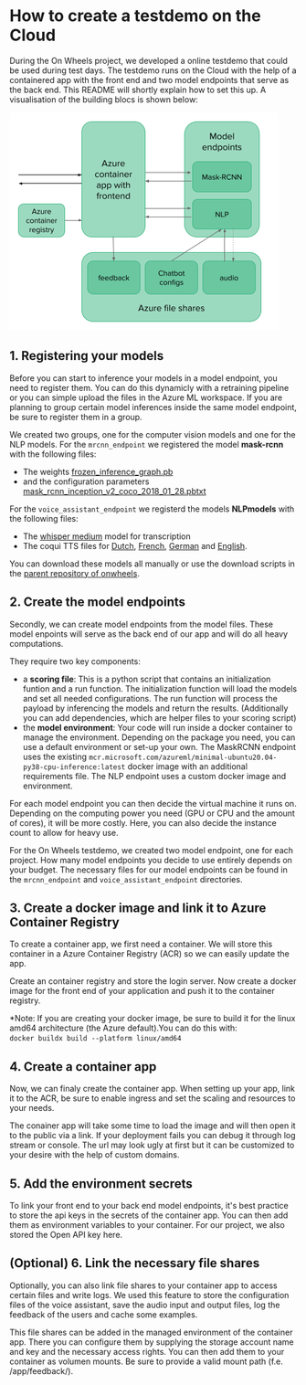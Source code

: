 # How to create a testdemo on the Cloud

During the On Wheels project, we developed a online testdemo that could be used during test days.
The testdemo runs on the Cloud with the help of a containered app with the front end and two model endpoints that serve as the back end. This README will shortly explain how to set this up. A visualisation of the building blocs is shown below:

![Diagram](Diagram.png)

## 1. Registering your models
Before you can start to inference your models in a model endpoint, you need to register them. You can do this dynamicly with a retraining pipeline or you can simple upload the files in the Azure ML workspace. If you are planning to group certain model inferences inside the same model endpoint, be sure to register them in a group.

We created two groups, one for the computer vision models and one for the NLP models.
For the `mrcnn_endpoint` we registered the model **mask-rcnn** with the following files:
- The weights [frozen_inference_graph.pb](https://github.com/sambhav37/Mask-R-CNN/raw/master/mask-rcnn-coco/frozen_inference_graph.pb)
- and the configuration parameters [mask_rcnn_inception_v2_coco_2018_01_28.pbtxt](https://raw.githubusercontent.com/sambhav37/Mask-R-CNN/master/mask-rcnn-coco/mask_rcnn_inception_v2_coco_2018_01_28.pbtxt)

For the `voice_assistant_endpoint` we registerd the models **NLPmodels** with the following files:
- The [whisper medium](https://huggingface.co/openai/whisper-medium) model for transcription
- The coqui TTS files for [Dutch](https://coqui.gateway.scarf.sh/v0.8.0_models/tts_models--nl--css10--vits.zip), [French](https://coqui.gateway.scarf.sh/v0.8.0_models/tts_models--fr--css10--vits.zip), [German](https://coqui.gateway.scarf.sh/v0.7.0_models/tts_models--de--thorsten--vits.zip) and [English](https://coqui.gateway.scarf.sh/v0.6.1_models/tts_models--en--ljspeech--vits.zip).

You can download these models all manually or use the download scripts in the [parent repository of onwheels](https://github.com/datarootsio/onwheels).

## 2. Create the model endpoints
Secondly, we can create model endpoints from the model files. These model enpoints will serve as the back end of our app and will do all heavy computations. 

They require two key components:
- a **scoring file**: This is a python script that contains an initialization funtion and a run function. The initialization function will load the models and set all needed configurations. The run function will process the payload by inferencing the models and return the results. (Additionally you can add dependencies, which are helper files to your scoring script)
- the **model environment**: Your code will run  inside a docker container to manage the environment. Depending on the package you need, you can use a default environment or set-up your own. The MaskRCNN endpoint uses the existing `mcr.microsoft.com/azureml/minimal-ubuntu20.04-py38-cpu-inference:latest` docker image with an additional requirements file. The NLP endpoint uses a custom docker image and environment.

For each model endpoint you can then decide the virtual machine it runs on. Depending on the computing power you need (GPU or CPU and the amount of cores), it will be more costly. Here, you can also decide the instance count to allow for heavy use.

For the On Wheels testdemo, we created two model endpoint, one for each project. How many model endpoints you decide to use entirely depends on your budget. The necessary files for our model endpoints can be found in the `mrcnn_endpoint` and `voice_assistant_endpoint` directories. 

## 3. Create a docker image and link it to Azure Container Registry
To create a container app, we first need a container. We will store this container in a Azure Container Registry (ACR) so we can easily update the app. 

Create an container registry and store the login server. Now create a docker image for the front end of your application and push it to the container registry. 

*Note: If you are creating your docker image, be sure to build it for the linux amd64 architecture (the Azure default).You can do this with:  
`docker buildx build --platform linux/amd64`

## 4. Create a container app
Now, we can finaly create the container app. When setting up your app, link it to the ACR, be sure to enable ingress and set the scaling and resources to your needs.

The conainer app will take some time to load the image and will then open it to the public via a link. If your deployment fails you can debug it through log stream or console. The url may look ugly at first but it can be customized to your desire with the help of custom domains.

## 5. Add the environment secrets
To link your front end to your back end model endpoints, it's best practice to store the api keys in the secrets of the container app. You can then add them as environment variables to your container.
For our project, we also stored the Open API key here.

## (Optional) 6. Link the necessary file shares
Optionally, you can also link file shares to your container app to access certain files and write logs. We used this feature to store the configuration files of the voice assistant, save the audio input and output files, log the feedback of the users and cache some examples.

This file shares can be added in the managed environment of the container app. There you can configure them by supplying the storage account name and key and the necessary access rights. You can then add them to your container as volumen mounts. Be sure to provide a valid mount path (f.e. /app/feedback/).
